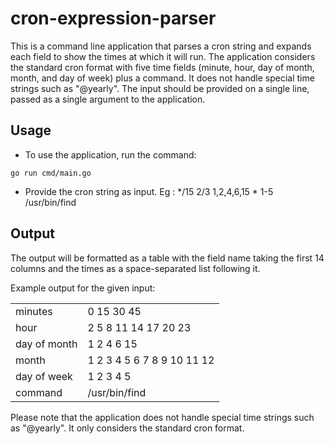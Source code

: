 # cron-expression-parser

This is a command line application that parses a cron string and 
expands each field to show the times at which it will run. 
The application considers the standard cron format with five time fields (minute, hour, day of month, month, and day of week) plus a command. 
It does not handle special time strings such as "@yearly". 
The input should be provided on a single line, passed as a single argument to the application.

## Usage

- To use the application, run the command:

``go run cmd/main.go``

- Provide the cron string as input. Eg : */15 2/3 1,2,4,6,15 * 1-5 /usr/bin/find

## Output

The output will be formatted as a table with the field name taking the first 14 columns and the times as a space-separated list following it.

Example output for the given input:

||                     |
| --- |---------------------|
| minutes | 0 15 30 45|
| hour | 2 5 8 11 14 17 20 23 |
| day of month  | 1 2 4 6 15|
| month | 1 2 3 4 5 6 7 8 9 10 11 12|
| day of week  | 1 2 3 4 5|
| command | /usr/bin/find|


Please note that the application does not handle special time strings such as "@yearly". It only considers the standard cron format.

